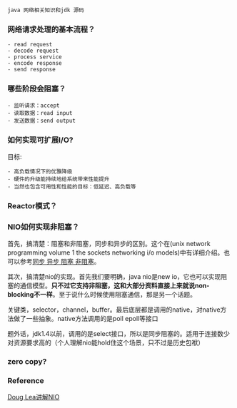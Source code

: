 ```
java 网络相关知识和jdk 源码
```
### 网络请求处理的基本流程？
```
- read request
- decode request
- process service
- encode response
- send response
```
### 哪些阶段会阻塞？
```
- 监听请求：accept
- 读取数据：read input
- 发送数据：send output
```

### 如何实现可扩展I/O?
目标:

```
- 高负载情况下的优雅降级
- 硬件的升级能持续地给系统带来性能提升
- 当然也包含可用性和性能的目标：低延迟、高负载等
```

### Reactor模式？
### NIO如何实现非阻塞？
首先，搞清楚：阻塞和非阻塞，同步和异步的区别。这个在(unix network programming volume 1 the sockets networking i/o models)中有详细介绍。也可以参考[同步 异步 阻塞 非阻塞](https://blog.csdn.net/historyasamirror/article/details/5778378)。

其次，搞清楚nio的实现。首先我们要明确，java nio是new io，它也可以实现阻塞的通信模型。**只不过它支持非阻塞，这和大部分资料直接上来就说non-blocking不一样**。至于说什么时候使用阻塞通信，那是另一个话题。

关键类，selector，channel，buffer。最后底层都是调用的native，对native方法做了一些抽象。native方法调用的是poll epoll等接口

题外话，jdk1.4以前，调用的是select接口，所以是同步阻塞的。适用于连接数少对资源要求高的（个人理解nio能hold住这个场景，只不过是历史包袱）

### zero copy?

### Reference
[Doug Lea讲解NIO](http://gee.cs.oswego.edu/dl/cpjslides/nio.pdf)
